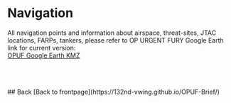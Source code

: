 # Navigation

All navigation points and information about airspace, threat-sites, JTAC locations, FARPs, tankers, please refer to OP URGENT FURY Google Earth link for current version:
<br>
[OPUF Google Earth KMZ](https://www.dropbox.com/s/ofdotxseoz0foz8/OP%20Urgent%20Fury.kmz?dl=0)


<br>
<br>
<br>
## Back
[Back to frontpage](https://132nd-vwing.github.io/OPUF-Brief/)